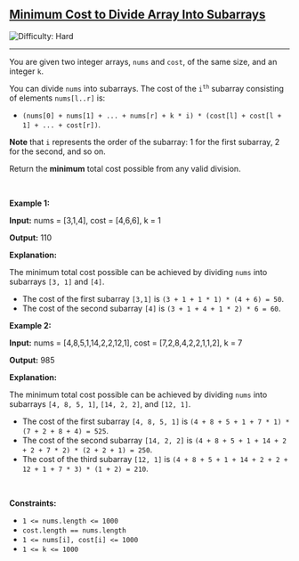 <h2><a href="https://leetcode.com/problems/minimum-cost-to-divide-array-into-subarrays">Minimum Cost to Divide Array Into Subarrays</a></h2> <img src='https://img.shields.io/badge/Difficulty-Hard-red' alt='Difficulty: Hard' /><hr><p>You are given two integer arrays, <code>nums</code> and <code>cost</code>, of the same size, and an integer <code>k</code>.</p>

<p>You can divide <code>nums</code> into <span data-keyword="subarray-nonempty">subarrays</span>. The cost of the <code>i<sup>th</sup></code> subarray consisting of elements <code>nums[l..r]</code> is:</p>

<ul>
	<li><code>(nums[0] + nums[1] + ... + nums[r] + k * i) * (cost[l] + cost[l + 1] + ... + cost[r])</code>.</li>
</ul>

<p><strong>Note</strong> that <code>i</code> represents the order of the subarray: 1 for the first subarray, 2 for the second, and so on.</p>

<p>Return the <strong>minimum</strong> total cost possible from any valid division.</p>

<p>&nbsp;</p>
<p><strong class="example">Example 1:</strong></p>

<div class="example-block">
<p><strong>Input:</strong> <span class="example-io">nums = [3,1,4], cost = [4,6,6], k = 1</span></p>

<p><strong>Output:</strong> <span class="example-io">110</span></p>

<p><strong>Explanation:</strong></p>
The minimum total cost possible can be achieved by dividing <code>nums</code> into subarrays <code>[3, 1]</code> and <code>[4]</code>.

<ul>
	<li>The cost of the first subarray <code>[3,1]</code> is <code>(3 + 1 + 1 * 1) * (4 + 6) = 50</code>.</li>
	<li>The cost of the second subarray <code>[4]</code> is <code>(3 + 1 + 4 + 1 * 2) * 6 = 60</code>.</li>
</ul>
</div>

<p><strong class="example">Example 2:</strong></p>

<div class="example-block">
<p><strong>Input:</strong> <span class="example-io">nums = [4,8,5,1,14,2,2,12,1], cost = [7,2,8,4,2,2,1,1,2], k = 7</span></p>

<p><strong>Output:</strong> 985</p>

<p><strong>Explanation:</strong></p>
The minimum total cost possible can be achieved by dividing <code>nums</code> into subarrays <code>[4, 8, 5, 1]</code>, <code>[14, 2, 2]</code>, and <code>[12, 1]</code>.

<ul>
	<li>The cost of the first subarray <code>[4, 8, 5, 1]</code> is <code>(4 + 8 + 5 + 1 + 7 * 1) * (7 + 2 + 8 + 4) = 525</code>.</li>
	<li>The cost of the second subarray <code>[14, 2, 2]</code> is <code>(4 + 8 + 5 + 1 + 14 + 2 + 2 + 7 * 2) * (2 + 2 + 1) = 250</code>.</li>
	<li>The cost of the third subarray <code>[12, 1]</code> is <code>(4 + 8 + 5 + 1 + 14 + 2 + 2 + 12 + 1 + 7 * 3) * (1 + 2) = 210</code>.</li>
</ul>
</div>

<p>&nbsp;</p>
<p><strong>Constraints:</strong></p>

<ul>
	<li><code>1 &lt;= nums.length &lt;= 1000</code></li>
	<li><code>cost.length == nums.length</code></li>
	<li><code>1 &lt;= nums[i], cost[i] &lt;= 1000</code></li>
	<li><code>1 &lt;= k &lt;= 1000</code></li>
</ul>
